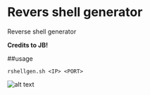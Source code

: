 # Revers shell generator
Reverse shell generator

**Credits to JB!**

##usage

```rshellgen.sh <IP> <PORT>```

![alt text](https://github.com/jjsdub556/revshellgen/blob/main/demo.jpg?raw=true)


